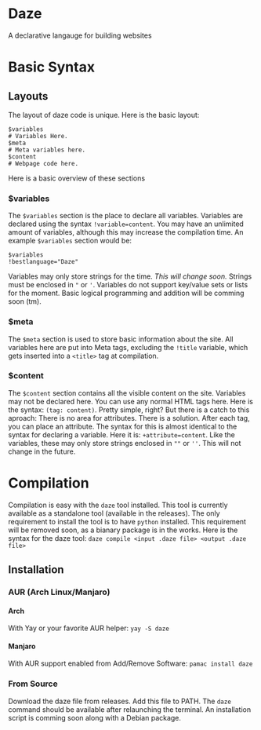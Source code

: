 # Daze
A declarative langauge for building websites
# Basic Syntax
## Layouts
The layout of daze code is unique.
Here is the basic layout:
```daze
$variables
# Variables Here.
$meta
# Meta variables here.
$content
# Webpage code here.
```
Here is a basic overview of these sections
### $variables
The `$variables` section is the place to declare all variables. Variables are declared using the syntax `!variable=content`. You may have an unlimited amount of variables, although this may increase the compilation time.
An example `$variables` section would be:
```daze
$variables
!bestlanguage="Daze"
```
Variables may only store strings for the time. *This will change soon.*
Strings must be enclosed in ```"``` or ```'```. Variables do not support key/value sets or lists for the moment. Basic logical programming and addition will be comming soon (tm).
### $meta
The `$meta` section is used to store basic information about the site. All variables here are put into Meta tags, excluding the `!title` variable, which gets inserted into a `<title>` tag at compilation.
### $content
The `$content` section contains all the visible content on the site. Variables may not be declared here. You can use any normal HTML tags here. Here is the syntax:
`(tag: content)`. Pretty simple, right? But there is a catch to this aproach: There is no area for attributes. There is a solution. After each tag, you can place an attribute. The syntax for this is almost identical to the syntax for declaring a variable. Here it is: `+attribute=content`. Like the variables, these may only store strings enclosed in `""` or `''`. This will not change in the future.
# Compilation
Compilation is easy with the `daze` tool installed. This tool is currently available as a standalone tool (available in the releases). The only requirement to install the tool is to have `python` installed. This requirement will be removed soon, as a bianary package is in the works. Here is the syntax for the daze tool:
`daze compile <input .daze file> <output .daze file>`
## Installation
### AUR (Arch Linux/Manjaro)
#### Arch
With Yay or your favorite AUR helper:
`yay -S daze`
#### Manjaro
With AUR support enabled from Add/Remove Software:
`pamac install daze`
### From Source
Download the daze file from releases. Add this file to PATH. The `daze` command should be available after relaunching the terminal. An installation script is comming soon along with a Debian package.
